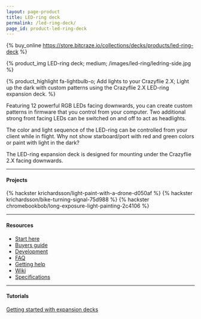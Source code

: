 ```yaml
---
layout: page-product
title: LED-ring deck
permalink: /led-ring-deck/
page_id: product-led-ring-deck
---
```


{% buy_online https://store.bitcraze.io/collections/decks/products/led-ring-deck %}

{% product_img LED-ring deck; medium;
/images/led-ring/ledring-side.jpg
%}

{% product_highlight
fa-lightbulb-o;
Add lights to your Crazyflie 2.X;
Light up the dark with custom patterns using the Crazyflie 2.X LED-ring expansion deck.
%}

Featuring 12 powerful RGB LEDs facing downwards, you can
create custom patterns in firmware that you control from your computer.
Two additional strong front facing LEDs can be switched on and off to
act as headlights.

The color and light sequence of the LED-ring can be controlled from your client
while in flight. Why not show starboard/port with red and green colors or paint
with light in the dark?

The LED-ring expansion deck is designed for mounting under the Crazyflie 2.X
facing downwards.

---

#### Projects
{% hackster krichardsson/light-paint-with-a-drone-d050af %}
{% hackster krichardsson/bike-turning-signal-75d988 %}
{% hackster chromebookbob/long-exposure-light-painting-2c4106 %}

---

#### Resources

- [Start here](/start/)
- [Buyers guide](/crazyflie-2-0-buyers-guide/)
- [Development](/development-overview/)
- [FAQ](/frequently-asked-questions-Crazyflie-2.0/)
- [Getting help](/getting-help/)
- [Wiki](https://wiki.bitcraze.io/projects:crazyflie2:expansionboards:ledring)
- [Specifications](https://store.bitcraze.io/products/led-ring-deck)

---

#### Tutorials

[Getting started with expansion decks](/getting-started-with-expansion-decks/)
